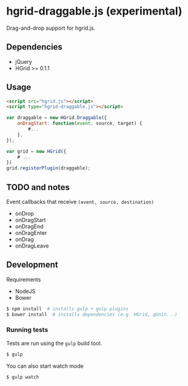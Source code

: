 # hgrid-draggable.js (experimental)

Drag-and-drop support for hgrid.js.

## Dependencies

- jQuery
- HGrid >= 0.1.1

## Usage 

```html
<script src="hgrid.js"></script>
<script type="hgrid-draggable.js"></script>
```

```js
var draggable = new HGrid.Draggable({
    onDragStart: function(event, source, target) {
        #...
    },
});

var grid = new HGrid({
    # ...
})
grid.registerPlugin(draggable);

```

## TODO and notes

Event callbacks that receive `(event, source, destination)`

- onDrop
- onDragStart
- onDragEnd
- onDragEnter
- onDrag
- onDragLeave


## Development

Requirements

- NodeJS
- Bower

```sh
$ npm install  # installs gulp + gulp plugins
$ bower install  # installs dependencies (e.g. HGrid, qUnit...)
```


### Running tests

Tests are run using the `gulp` build tool.

```sh
$ gulp
```

You can also start watch mode

```sh
$ gulp watch
```


